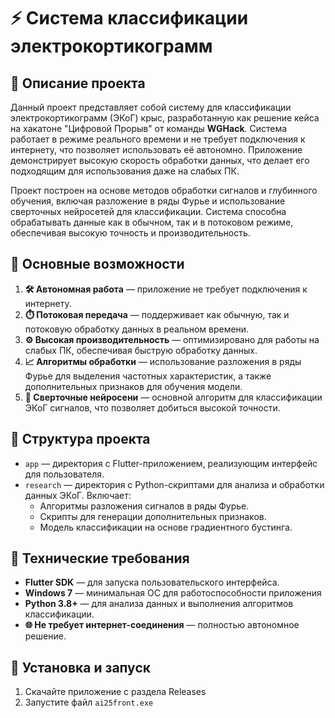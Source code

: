 
# ⚡ Система классификации электрокортикограмм

## 📄 Описание проекта

Данный проект представляет собой систему для классификации электрокортикограмм (ЭКоГ) крыс, разработанную как решение кейса на хакатоне "Цифровой Прорыв" от команды **WGHack**. Система работает в режиме реального времени и не требует подключения к интернету, что позволяет использовать её автономно. Приложение демонстрирует высокую скорость обработки данных, что делает его подходящим для использования даже на слабых ПК.

Проект построен на основе методов обработки сигналов и глубинного обучения, включая разложение в ряды Фурье и использование сверточных нейросетей для классификации. Система способна обрабатывать данные как в обычном, так и в потоковом режиме, обеспечивая высокую точность и производительность.

## 🌟 Основные возможности

1. **🛠️ Автономная работа** — приложение не требует подключения к интернету.
2. **⏱️ Потоковая передача** — поддерживает как обычную, так и потоковую обработку данных в реальном времени.
3. **⚙️ Высокая производительность** — оптимизировано для работы на слабых ПК, обеспечивая быструю обработку данных.
4. **📈 Алгоритмы обработки** — использование разложения в ряды Фурье для выделения частотных характеристик, а также дополнительных признаков для обучения модели.
5. **🤖 Сверточные нейросени** — основной алгоритм для классификации ЭКоГ сигналов, что позволяет добиться высокой точности.

## 📂 Структура проекта

- `app` — директория с Flutter-приложением, реализующим интерфейс для пользователя.
- `research` — директория с Python-скриптами для анализа и обработки данных ЭКоГ. Включает:
  - Алгоритмы разложения сигналов в ряды Фурье.
  - Скрипты для генерации дополнительных признаков.
  - Модель классификации на основе градиентного бустинга.

## 🔧 Технические требования

- **Flutter SDK** — для запуска пользовательского интерфейса.
- **Windows 7** — минимальная OC для работоспособности приложения
- **Python 3.8+** — для анализа данных и выполнения алгоритмов классификации.
- **🌐 Не требует интернет-соединения** — полностью автономное решение.

## 🚀 Установка и запуск

1. Скачайте приложение с раздела Releases
2. Запустите файл `ai25front.exe`
